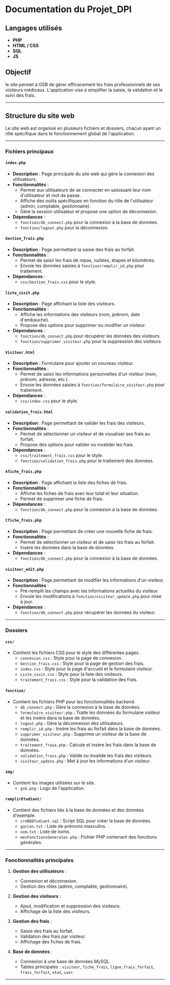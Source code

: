 # Documentation du Projet_DPI

## Langages utilisés

- **PHP**
- **HTML / CSS**
- **SQL**
- **JS**

## Objectif

le site permet à GSB de gérer efficacement les frais professionnels de ses visiteurs médicaux. L'application vise à simplifier la saisie, la validation et le suivi des frais.

---

## Structure du site web

Le site web est organisé en plusieurs fichiers et dossiers, chacun ayant un rôle spécifique dans le fonctionnement global de l'application.

---

### Fichiers principaux

#### `index.php`
- **Description** : Page principale du site web qui gère la connexion des utilisateurs.
- **Fonctionnalités** :
    - Permet aux utilisateurs de se connecter en saisissant leur nom d'utilisateur et mot de passe.
    - Affiche des outils spécifiques en fonction du rôle de l'utilisateur (admin, comptable, gestionnaire).
    - Gère la session utilisateur et propose une option de déconnexion.
- **Dépendances** :
    - `fonction/db_connect.php` pour la connexion à la base de données.
    - `fonction/logout.php` pour la déconnexion.

#### `Gestion_frais.php`
- **Description** : Page permettant la saisie des frais au forfait.
- **Fonctionnalités** :
    - Permet de saisir les frais de repas, nuitées, étapes et kilomètres.
    - Envoie les données saisies à `fonction/remplir_id.php` pour traitement.
- **Dépendances** :
    - `css/Gestion_frais.css` pour le style.

#### `liste_visit.php`
- **Description** : Page affichant la liste des visiteurs.
- **Fonctionnalités** :
    - Affiche les informations des visiteurs (nom, prénom, date d'embauche).
    - Propose des options pour supprimer ou modifier un visiteur.
- **Dépendances** :
    - `fonction/db_connect.php` pour récupérer les données des visiteurs.
    - `fonction/supprimer_visiteur.php` pour la suppression des visiteurs.

#### `Visiteur.html`
- **Description** : Formulaire pour ajouter un nouveau visiteur.
- **Fonctionnalités** :
    - Permet de saisir les informations personnelles d'un visiteur (nom, prénom, adresse, etc.).
    - Envoie les données saisies à `fonction/formulaire_visiteur.php` pour traitement.
- **Dépendances** :
    - `css/index.css` pour le style.

#### `validation_frais.html`
- **Description** : Page permettant de valider les frais des visiteurs.
- **Fonctionnalités** :
    - Permet de sélectionner un visiteur et de visualiser ses frais au forfait.
    - Propose des options pour valider ou invalider les frais.
- **Dépendances** :
    - `css/traitement_frais.css` pour le style.
    - `fonction/validation_frais.php` pour le traitement des données.

#### `Afiche_frais.php`
- **Description** : Page affichant la liste des fiches de frais.
- **Fonctionnalités** :
    - Affiche les fiches de frais avec leur total et leur situation.
    - Permet de supprimer une fiche de frais.
- **Dépendances** :
    - `fonction/db_connect.php` pour la connexion à la base de données.

#### `Cfiche_frais.php`
- **Description** : Page permettant de créer une nouvelle fiche de frais.
- **Fonctionnalités** :
    - Permet de sélectionner un visiteur et de saisir les frais au forfait.
    - Insère les données dans la base de données.
- **Dépendances** :
    - `fonction/db_connect.php` pour la connexion à la base de données.

#### `visiteur_edit.php`
- **Description** : Page permettant de modifier les informations d'un visiteur.
- **Fonctionnalités** :
    - Pré-remplit les champs avec les informations actuelles du visiteur.
    - Envoie les modifications à `fonction/visiteur_update.php` pour mise à jour.
- **Dépendances** :
    - `fonction/db_connect.php` pour récupérer les données du visiteur.

---

### Dossiers

#### `css/`
- Contient les fichiers CSS pour le style des différentes pages.
    - `connexion.css` : Style pour la page de connexion.
    - `Gestion_frais.css` : Style pour la page de gestion des frais.
    - `index.css` : Style pour la page d'accueil et le formulaire visiteur.
    - `Liste_visit.css` : Style pour la liste des visiteurs.
    - `traitement_frais.css` : Style pour la validation des frais.

#### `fonction/`
- Contient les fichiers PHP pour les fonctionnalités backend.
    - `db_connect.php` : Gère la connexion à la base de données.
    - `formulaire_visiteur.php` : Traite les données du formulaire visiteur et les insère dans la base de données.
    - `logout.php` : Gère la déconnexion des utilisateurs.
    - `remplir_id.php` : Insère les frais au forfait dans la base de données.
    - `supprimer_visiteur.php` : Supprime un visiteur de la base de données.
    - `traitement_fraie.php` : Calcule et insère les frais dans la base de données.
    - `validation_frais.php` : Valide ou invalide les frais des visiteurs.
    - `visiteur_update.php` : Met à jour les informations d'un visiteur.

#### `img/`
- Contient les images utilisées sur le site.
    - `gsb.png` : Logo de l'application.

#### `remplirEtudiant/`
- Contient des fichiers liés à la base de données et des données d'exemple.
    - `creBDEtudiant.sql` : Script SQL pour créer la base de données.
    - `garcon.txt` : Liste de prénoms masculins.
    - `nom.txt` : Liste de noms.
    - `mesFonctionsGenerales.php` : Fichier PHP contenant des fonctions générales.

---

### Fonctionnalités principales

1. **Gestion des utilisateurs** :
     - Connexion et déconnexion.
     - Gestion des rôles (admin, comptable, gestionnaire).

2. **Gestion des visiteurs** :
     - Ajout, modification et suppression des visiteurs.
     - Affichage de la liste des visiteurs.

3. **Gestion des frais** :
     - Saisie des frais au forfait.
     - Validation des frais par visiteur.
     - Affichage des fiches de frais.

4. **Base de données** :
     - Connexion à une base de données MySQL.
     - Tables principales : `visiteur`, `fiche_frais`, `ligne_frais_forfait`, `frais_forfait`, `etat`, `user`.

---